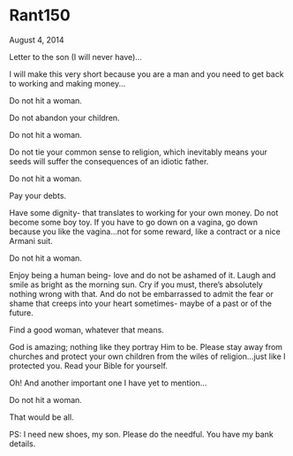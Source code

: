 # Rant150


August 4, 2014

Letter to the son (I will never have)…

I will make this very short because you are a man and you need to get back to working and making money...

Do not hit a woman.

Do not abandon your children.

Do not hit a woman.

Do not tie your common sense to religion, which inevitably means your seeds will suffer the consequences of an idiotic father.

Do not hit a woman.

Pay your debts.

Have some dignity- that translates to working for your own money. Do not become some boy toy. If you have to go down on a vagina, go down because you like the vagina…not for some reward, like a contract or a nice Armani suit. 

Do not hit a woman.

Enjoy being a human being- love and do not be ashamed of it. Laugh and smile as bright as the morning sun. Cry if you must, there’s absolutely nothing wrong with that. And do not be embarrassed to admit the fear or shame that creeps into your heart sometimes- maybe of a past or of the future.
 
Find a good woman, whatever that means.

God is amazing; nothing like they portray Him to be. Please stay away from churches and protect your own children from the wiles of religion…just like I protected you. Read your Bible for yourself.

Oh! And another important one I have yet to mention…

Do not hit a woman.

That would be all.

PS: I need new shoes, my son. Please do the needful. You have my bank details.